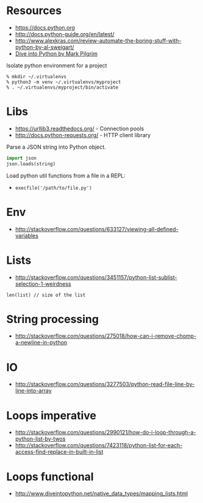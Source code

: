 # Resources
- https://docs.python.org
- http://docs.python-guide.org/en/latest/
- http://www.alexkras.com/review-automate-the-boring-stuff-with-python-by-al-sweigart/
- [Dive into Python by Mark Pilgrim](http://www.diveintopython.net/)

Isolate python environment for a project
```
% mkdir ~/.virtualenvs
% python3 -m venv ~/.virtualenvs/myproject
% . ~/.virtualenvs/myproject/bin/activate
```

# Libs
- https://urllib3.readthedocs.org/ - Connection pools
- http://docs.python-requests.org/ - HTTP client library

Parse a JSON string into Python object.
```python
import json
json.loads(string)
```

Load python util functions from a file in a REPL:
- `execfile('/path/to/file.py')`

# Env
- http://stackoverflow.com/questions/633127/viewing-all-defined-variables

# Lists
- http://stackoverflow.com/questions/3451157/python-list-sublist-selection-1-weirdness
```
len(list) // size of the list
```

# String processing
- http://stackoverflow.com/questions/275018/how-can-i-remove-chomp-a-newline-in-python

# IO
- http://stackoverflow.com/questions/3277503/python-read-file-line-by-line-into-array

# Loops imperative
- http://stackoverflow.com/questions/2990121/how-do-i-loop-through-a-python-list-by-twos
- http://stackoverflow.com/questions/7423118/python-list-for-each-access-find-replace-in-built-in-list

# Loops functional
- http://www.diveintopython.net/native_data_types/mapping_lists.html

